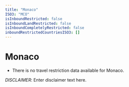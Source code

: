 ```yaml
---
title: "Monaco"
ISO3: "MCO"
isInboundRestricted: false
isInboundLandRestricted: false
isInboundCompletelyRestricted: false
inboundRestrictedCountriesISO3: []
---
```


# Monaco

* There is no travel restriction data available for Monaco.

*DISCLAIMER*: Enter disclaimer text here.
